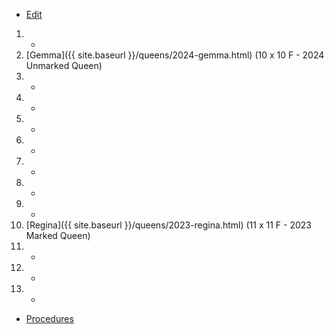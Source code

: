 * [Edit](https://github.com/joejcollins/rhapsody-angel/edit/master/_includes/apiary.md)

1. -
2. [Gemma]({{ site.baseurl }}/queens/2024-gemma.html) (10 x 10 F - 2024 Unmarked Queen)
3. -
4. -
5. -
6. -
7. -
8. -
9. -
10. [Regina]({{ site.baseurl }}/queens/2023-regina.html) (11 x 11 F - 2023 Marked Queen)
11. -
12. -
13. -

* [Procedures](https://github.com/joejcollins/rhapsody-angel/raw/master/book/00Book.pdf)
